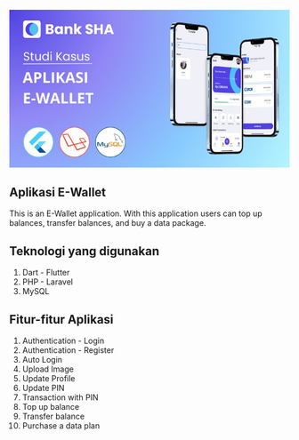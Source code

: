 [![Demo Aplication](https://github.com/Frans-Budi/Frans-Budi/blob/main/Thumbnail/Thumb-EWallet.jpg)](https://www.youtube.com/watch?v=WHsOHWSyc-U)

## Aplikasi E-Wallet

This is an E-Wallet application. With this application users can top up balances, transfer balances, and buy a data package.

## Teknologi yang digunakan

1. Dart - Flutter
2. PHP - Laravel
3. MySQL

## Fitur-fitur Aplikasi

1. Authentication - Login
2. Authentication - Register
3. Auto Login
4. Upload Image
5. Update Profile
6. Update PIN
7. Transaction with PIN
8. Top up balance
9. Transfer balance
10. Purchase a data plan
